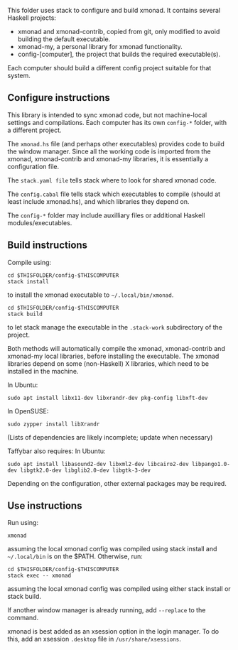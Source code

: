 This folder uses stack to configure and build xmonad.
It contains several Haskell projects:
 - xmonad and xmonad-contrib, copied from git, only modified to avoid building the default executable.
 - xmonad-my, a personal library for xmonad functionality.
 - config-[computer], the project that builds the required executable(s).

Each computer should build a different config project suitable for that system.

Configure instructions
-----------------
This library is intended to sync xmonad code, but not machine-local settings and compilations.
Each computer has its own `config-*` folder, with a different project.

The `xmonad.hs` file (and perhaps other executables) provides code to build the window manager. Since all the working code is imported from the xmonad, xmonad-contrib and xmonad-my libraries, it is essentially a configuration file.

The `stack.yaml file` tells stack where to look for shared xmonad code.

The `config.cabal` file tells stack which executables to compile (should at least include xmonad.hs), and which libraries they depend on.

The `config-*` folder may include auxilliary files or additional Haskell modules/executables.

Build instructions
-----------------
Compile using:

```
cd $THISFOLDER/config-$THISCOMPUTER
stack install
```

to install the xmonad executable to `~/.local/bin/xmonad`.

```
cd $THISFOLDER/config-$THISCOMPUTER
stack build
```

to let stack manage the executable in the `.stack-work` subdirectory of the project.

Both methods will automatically compile the xmonad, xmonad-contrib and xmonad-my local libraries, before installing the executable.
The xmonad libraries depend on some (non-Haskell) X libraries, which need to be installed in the machine.

In Ubuntu:
```
sudo apt install libx11-dev libxrandr-dev pkg-config libxft-dev
```
In OpenSUSE:
```
sudo zypper install libXrandr
```
(Lists of dependencies are likely incomplete; update when necessary)

Taffybar also requires:
In Ubuntu:
```
sudo apt install libasound2-dev libxml2-dev libcairo2-dev libpango1.0-dev libgtk2.0-dev libglib2.0-dev libgtk-3-dev
```

Depending on the configuration, other external packages may be required.

Use instructions
------------------
Run using:
```
xmonad
```
assuming the local xmonad config was compiled using stack install and `~/.local/bin` is on the $PATH.
Otherwise, run:
```
cd $THISFOLDER/config-$THISCOMPUTER
stack exec -- xmonad
```
assuming the local xmonad config was compiled using either stack install or stack build.

If another window manager is already running, add `--replace` to the command.

xmonad is best added as an xsession option in the login manager.
To do this, add an xsession `.desktop` file in `/usr/share/xsessions`.
